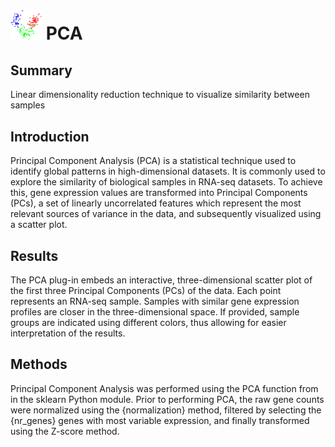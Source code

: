 <img src="img/pca-icon.png" width="50px"> PCA
================
Summary
----------------
Linear dimensionality reduction technique to visualize similarity between samples

Introduction
----------------
Principal Component Analysis (PCA) is a statistical technique used to identify global patterns in high-dimensional datasets. It is commonly used to explore the similarity of biological samples in RNA-seq datasets. To achieve this, gene expression values are transformed into Principal Components (PCs), a set of linearly uncorrelated features which represent the most relevant sources of variance in the data, and subsequently visualized using a scatter plot.

Results
----------------
The PCA plug-in embeds an interactive, three-dimensional scatter plot of the first three Principal Components (PCs) of the data. Each point represents an RNA-seq sample. Samples with similar gene expression profiles are closer in the three-dimensional space. If provided, sample groups are indicated using different colors, thus allowing for easier interpretation of the results.

Methods
----------------
Principal Component Analysis was performed using the PCA function from in the sklearn Python module. Prior to performing PCA, the raw gene counts were normalized using the {normalization} method, filtered by selecting the {nr_genes} genes with most variable expression, and finally transformed using the Z-score method.